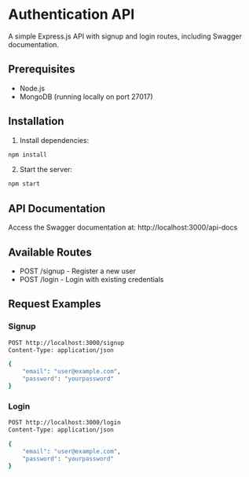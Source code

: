 # Authentication API

A simple Express.js API with signup and login routes, including Swagger documentation.

## Prerequisites

- Node.js
- MongoDB (running locally on port 27017)

## Installation

1. Install dependencies:
```bash
npm install
```

2. Start the server:
```bash
npm start
```

## API Documentation

Access the Swagger documentation at: http://localhost:3000/api-docs

## Available Routes

- POST /signup - Register a new user
- POST /login - Login with existing credentials

## Request Examples

### Signup
```bash
POST http://localhost:3000/signup
Content-Type: application/json

{
    "email": "user@example.com",
    "password": "yourpassword"
}
```

### Login
```bash
POST http://localhost:3000/login
Content-Type: application/json

{
    "email": "user@example.com",
    "password": "yourpassword"
}
```
